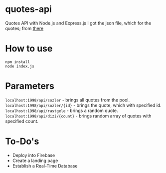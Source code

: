 # quotes-api
Quotes API with Node.js and Express.js
I got the json file, which for the quotes; from [there](https://github.com/JamesFT/Database-Quotes-JSON)

# How to use

    npm install
    node index.js
# Parameters
`localhost:1998/api/sozler` - brings all quotes from the pool.\
`localhost:1998/api/sozler/{id}` - brings the quote, which with specified id.\
`localhost:1998/api/rastgele` - brings a random quote.\
`localhost:1998/api/dizi/{count}` - brings random array of quotes with specified count.


# To-Do's

 - Deploy into Firebase
 - Create a landing page
 - Establish a Real-Time Database
